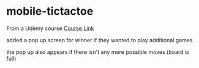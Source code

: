 # mobile-tictactoe
From a Udemy course
[Course Link](https://www.udemy.com/course/the-complete-android-oreo-developer-course)


added a pop up screen for winner if they wanted to play additional games

the pop up also appears if there isn't any more possible moves (board is full)
